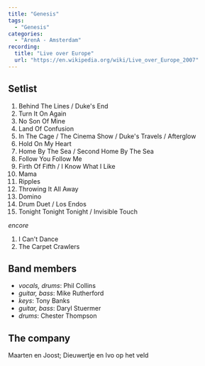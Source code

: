 ```yaml
---
title: "Genesis"
tags:
  - "Genesis"
categories:
  - "ArenA - Amsterdam"
recording:
  title: "Live over Europe"
  url: "https://en.wikipedia.org/wiki/Live_over_Europe_2007"
---
```

Setlist
-------
1. Behind The Lines / Duke's End
1. Turn It On Again
1. No Son Of Mine
1. Land Of Confusion
1. In The Cage / The Cinema Show / Duke's Travels / Afterglow
1. Hold On My Heart
1. Home By The Sea / Second Home By The Sea
1. Follow You Follow Me
1. Firth Of Fifth / I Know What I Like
1. Mama
1. Ripples
1. Throwing It All Away
1. Domino
1. Drum Duet / Los Endos
1. Tonight Tonight Tonight / Invisible Touch

_encore_

1. I Can't Dance
1. The Carpet Crawlers

Band members
------------
* _vocals, drums_: Phil Collins
* _guitar, bass_: Mike Rutherford
* _keys_: Tony Banks
* _guitar, bass_: Daryl Stuermer
* _drums_: Chester Thompson

The company
-----------
Maarten en Joost; Dieuwertje en Ivo op het veld
